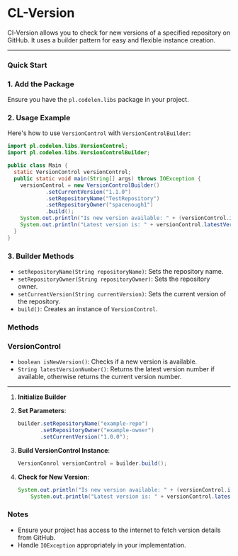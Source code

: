 # CL-Version

Cl-Version allows you to check for new versions of a specified repository on GitHub. It uses a builder pattern for easy and flexible instance creation.

---

### Quick Start

### 1. Add the Package

Ensure you have the `pl.codelen.libs` package in your project.

### 2. Usage Example

Here's how to use `VersionControl` with `VersionControlBuilder`:

```java
import pl.codelen.libs.VersionControl;
import pl.codelen.libs.VersionControlBuilder;

public class Main {
  static VersionControl versionControl;
  public static void main(String[] args) throws IOException {
    versionControl = new VersionControlBuilder()
            .setCurrentVersion("1.1.0")
            .setRepositoryName("TestRepository")
            .setRepositoryOwner("spacenough1")
            .build();
    System.out.println("Is new version available: " + (versionControl.isNewVersion() ? "yes" : "no"));
    System.out.println("Latest version is: " + versionControl.latestVersionNumber());
  }
}
```

### 3. Builder Methods

- `setRepositoryName(String repositoryName)`: Sets the repository name.
- `setRepositoryOwner(String repositoryOwner)`: Sets the repository owner.
- `setCurrentVersion(String currentVersion)`: Sets the current version of the repository.
- `build()`: Creates an instance of `VersionControl`.

### Methods

### VersionControl

- `boolean isNewVersion()`: Checks if a new version is available.
- `String latestVersionNumber()`: Returns the latest version number if available, otherwise returns the current version number.

---

1. **Initialize Builder**
2. **Set Parameters**:
    
    ```java
    builder.setRepositoryName("example-repo")
           .setRepositoryOwner("example-owner")
           .setCurrentVersion("1.0.0");
    ```
    
3. **Build VersionControl Instance**:
    
    ```java
    VersionConrol versionControl = builder.build();
    ```
    
4. **Check for New Version**:
    
    ```java
    System.out.println("Is new version available: " + (versionControl.isNewVersion() ? "yes" : "no"));
        System.out.println("Latest version is: " + versionControl.latestVersionNumber());
    ```
    

### Notes

- Ensure your project has access to the internet to fetch version details from GitHub.
- Handle `IOException` appropriately in your implementation.